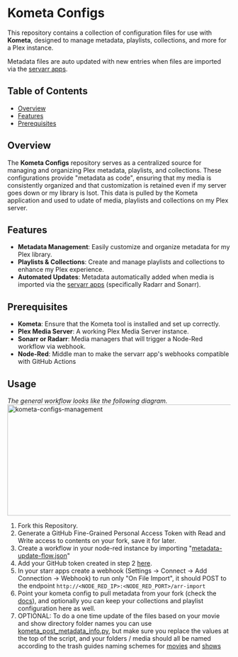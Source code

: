 # Kometa Configs

This repository contains a collection of configuration files for use with **Kometa**, designed to manage metadata, playlists, collections, and more for a Plex instance.

Metadata files are auto updated with new entries when files are imported via the [servarr apps](https://wiki.servarr.com/).

## Table of Contents
- [Overview](#overview)
- [Features](#features)
- [Prerequisites](#prerequisites)

## Overview
The **Kometa Configs** repository serves as a centralized source for managing and organizing Plex metadata, playlists, and collections. These configurations provide "metadata as code", ensuring that my media is consistently organized and that customization is retained even if my server goes down or my library is lsot. This data is pulled by the Kometa application and used to udate of media, playlists and collections on my Plex server.

## Features
- **Metadata Management**: Easily customize and organize metadata for my Plex library.
- **Playlists & Collections**: Create and manage playlists and collections to enhance my Plex experience.
- **Automated Updates**: Metadata automatically added when media is imported via the [servarr apps](https://wiki.servarr.com/) (specifically Radarr and Sonarr).

## Prerequisites
- **Kometa**: Ensure that the Kometa tool is installed and set up correctly.
- **Plex Media Server**: A working Plex Media Server instance.
- **Sonarr or Radarr**: Media managers that will trigger a Node-Red workflow via webhook.
- **Node-Red**: Middle man to make the servarr app's webhooks compatible with GitHub Actions

## Usage
*The general workflow looks like the following diagram.*
<img width="1361" height="251" alt="kometa-configs-management" src="https://github.com/user-attachments/assets/c658f546-0827-41dc-a660-50c5dc7a43e9" />

1. Fork this Repository.
2. Generate a GitHub Fine-Grained Personal Access Token with Read and Write access to contents on your fork, save it for later.
3. Create a workflow in your node-red instance by importing "[metadata-update-flow.json](/node-red/metadata-update-flow.json)"
4. Add your GitHub token created in step 2 [here](https://github.com/ChaseRoohms/kometa-configs/blob/06ef596be02c4436bd1d42eebd6d01d64002a5fe/node-red/metadata-update-flow.json#L140).
5. In your starr apps create a webhook (Settings -> Connect -> Add Connection -> Webhook) to run only "On File Import", it should POST to the endpoint `http://<NODE_RED_IP>:<NODE_RED_PORT>/arr-import`
6. Point your kometa config to pull metadata from your fork (check the [docs](https://kometa.wiki/en/latest/config/settings/?h=custom_repo#attributes)), and optionally you can keep your collections and playlist configuration here as well.
7. OPTIONAL: To do a one time update of the files based on your movie and show directory folder names you can use [kometa_post_metadata_info.py](/scripts/kometa_post_metadata_info.py), but make sure you replace the values at the top of the script, and your folders / media should all be named according to the trash guides naming schemes for [movies](https://trash-guides.info/Radarr/Radarr-recommended-naming-scheme/) and [shows](https://trash-guides.info/Sonarr/Sonarr-recommended-naming-scheme/)
